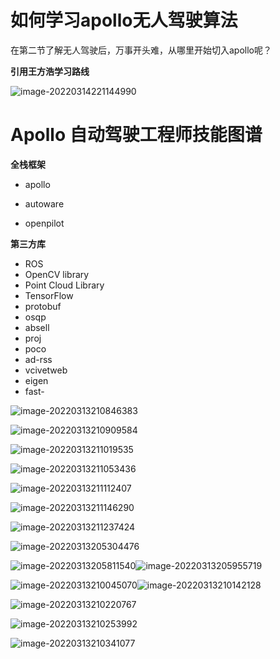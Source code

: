 



# 如何学习apollo无人驾驶算法

在第二节了解无人驾驶后，万事开头难，从哪里开始切入apollo呢？

**引用王方浩学习路线**

![image-20220314221144990](D:\自动驾驶\AutoDriving\note\picture\image-20220314221144990.png)





# Apollo 自动驾驶工程师技能图谱

**全栈框架**

- apollo

- autoware

- openpilot

  

**第三方库**

- ROS
- OpenCV library
- Point Cloud Library
- TensorFlow
- protobuf
- osqp
- absell
- proj
- poco
- ad-rss
- vcivetweb
- eigen
- fast-





![image-20220313210846383](C:\Users\HW\AppData\Roaming\Typora\typora-user-images\image-20220313210846383.png)

![image-20220313210909584](C:\Users\HW\AppData\Roaming\Typora\typora-user-images\image-20220313210909584.png)

![image-20220313211019535](C:\Users\HW\AppData\Roaming\Typora\typora-user-images\image-20220313211019535.png)

![image-20220313211053436](C:\Users\HW\AppData\Roaming\Typora\typora-user-images\image-20220313211053436.png)



![image-20220313211112407](C:\Users\HW\AppData\Roaming\Typora\typora-user-images\image-20220313211112407.png)

![image-20220313211146290](C:\Users\HW\AppData\Roaming\Typora\typora-user-images\image-20220313211146290.png)

![image-20220313211237424](C:\Users\HW\AppData\Roaming\Typora\typora-user-images\image-20220313211237424.png)









![image-20220313205304476](D:.\picture\image-20220313205304476.png)

![image-20220313205811540](D:\自动驾驶\AutoDriving\note\picture\image-20220313205811540.png)![image-20220313205955719](C:\Users\HW\AppData\Roaming\Typora\typora-user-images\image-20220313205955719.png)

![image-20220313210045070](C:\Users\HW\AppData\Roaming\Typora\typora-user-images\image-20220313210045070.png)![image-20220313210142128](C:\Users\HW\AppData\Roaming\Typora\typora-user-images\image-20220313210142128.png)

![image-20220313210220767](C:\Users\HW\AppData\Roaming\Typora\typora-user-images\image-20220313210220767.png)



![image-20220313210253992](C:\Users\HW\AppData\Roaming\Typora\typora-user-images\image-20220313210253992.png)

![image-20220313210341077](C:\Users\HW\AppData\Roaming\Typora\typora-user-images\image-20220313210341077.png)